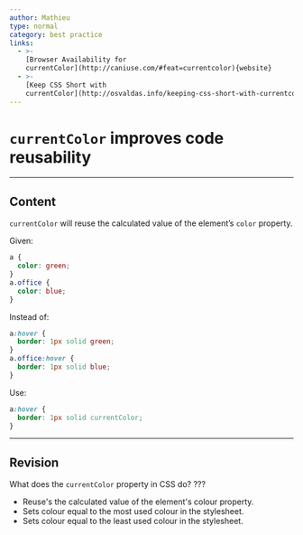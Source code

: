 ```yaml
---
author: Mathieu
type: normal
category: best practice
links:
  - >-
    [Browser Availability for
    currentColor](http://caniuse.com/#feat=currentcolor){website}
  - >-
    [Keep CSS Short with
    currentColor](http://osvaldas.info/keeping-css-short-with-currentcolor){website}
---
```


# `currentColor` improves code reusability


---

## Content

`currentColor` will reuse the calculated value of the element’s `color` property.

Given:

```css
a {
  color: green;
}
a.office {
  color: blue;
}
```

Instead of:

```css
a:hover {
  border: 1px solid green;
}
a.office:hover {
  border: 1px solid blue;
}
```

Use:

```css
a:hover {
  border: 1px solid currentColor;
}
```


---

## Revision

What does the `currentColor` property in CSS do? ???

* Reuse's the calculated value of the element's colour property.
* Sets colour equal to the most used colour in the stylesheet.
* Sets colour equal to the least used colour in the stylesheet.
